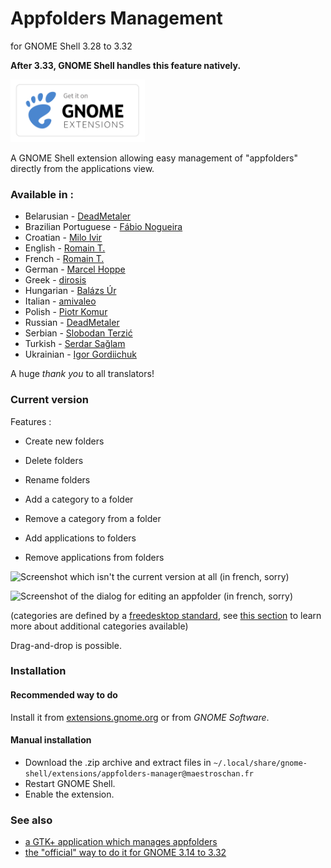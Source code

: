# Appfolders Management

for GNOME Shell 3.28 to 3.32

**After 3.33, GNOME Shell handles this feature natively.**

[<img alt="" height="100" src="https://raw.githubusercontent.com/andyholmes/gnome-shell-extensions-badge/master/get-it-on-ego.svg?sanitize=true">](https://extensions.gnome.org/extension/1217/appfolders-manager/)

A GNOME Shell extension allowing easy management of "appfolders" directly from the applications view.

### Available in :

* Belarusian - [DeadMetaler](https://github.com/DeadMetaler)
* Brazilian Portuguese - [Fábio Nogueira](https://github.com/frnogueira)
* Croatian - [Milo Ivir](https://github.com/milotype)
* English - [Romain T.](https://github.com/maoschanz/)
* French - [Romain T.](https://github.com/maoschanz/)
* German - [Marcel Hoppe](https://github.com/hobbypunk90)
* Greek - [dirosis](https://github.com/dirosis)
* Hungarian - [Balázs Úr](https://github.com/urbalazs)
* Italian - [amivaleo](https://github.com/amivaleo)
* Polish - [Piotr Komur](https://github.com/pkomur)
* Russian - [DeadMetaler](https://github.com/DeadMetaler)
* Serbian - [Slobodan Terzić](https://github.com/Faenriis)
* Turkish - [Serdar Sağlam](https://github.com/TeknoMobil)
* Ukrainian - [Igor Gordiichuk](https://github.com/IgorHordiichuk)

A huge _thank you_ to all translators!

### Current version

Features :

* Create new folders
* Delete folders
* Rename folders

* Add a category to a folder
* Remove a category from a folder

* Add applications to folders
* Remove applications from folders

![Screenshot which isn't the current version at all (in french, sorry)](https://i.imgur.com/xNAVlbF.png)

![Screenshot of the dialog for editing an appfolder (in french, sorry)](https://i.imgur.com/KZViAjt.png)

(categories are defined by a [freedesktop standard](https://standards.freedesktop.org/menu-spec/latest/apa.html), see [this section](https://standards.freedesktop.org/menu-spec/latest/apas02.html) to learn more about additional categories available)

Drag-and-drop is possible.

### Installation

#### Recommended way to do

Install it from [extensions.gnome.org](https://extensions.gnome.org/extension/1217/appfolders-manager/) or from *GNOME Software*.

#### Manual installation

- Download the .zip archive and extract files in `~/.local/share/gnome-shell/extensions/appfolders-manager@maestroschan.fr`
- Restart GNOME Shell.
- Enable the extension.

### See also

- [a GTK+ application which manages appfolders](https://github.com/muflone/gnome-appfolders-manager)
- [the "official" way to do it for GNOME 3.14 to 3.32](https://wiki.gnome.org/Apps/Software)

